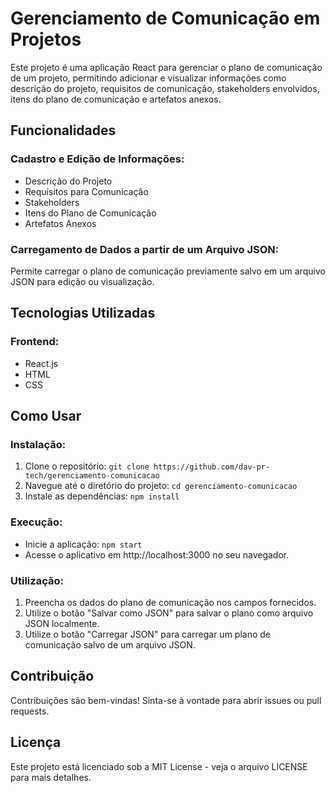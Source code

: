 # Gerenciamento de Comunicação em Projetos

Este projeto é uma aplicação React para gerenciar o plano de comunicação de um projeto, permitindo adicionar e visualizar informações como descrição do projeto, requisitos de comunicação, stakeholders envolvidos, itens do plano de comunicação e artefatos anexos.

## Funcionalidades

### Cadastro e Edição de Informações:

- Descrição do Projeto
- Requisitos para Comunicação
- Stakeholders
- Itens do Plano de Comunicação
- Artefatos Anexos

### Carregamento de Dados a partir de um Arquivo JSON:

Permite carregar o plano de comunicação previamente salvo em um arquivo JSON para edição ou visualização.

## Tecnologias Utilizadas

### Frontend:

- React.js
- HTML
- CSS

## Como Usar

### Instalação:

1. Clone o repositório: `git clone https://github.com/dav-pr-tech/gerenciamento-comunicacao`
2. Navegue até o diretório do projeto: `cd gerenciamento-comunicacao`
3. Instale as dependências: `npm install`

### Execução:

- Inicie a aplicação: `npm start`
- Acesse o aplicativo em http://localhost:3000 no seu navegador.

### Utilização:

1. Preencha os dados do plano de comunicação nos campos fornecidos.
2. Utilize o botão "Salvar como JSON" para salvar o plano como arquivo JSON localmente.
3. Utilize o botão "Carregar JSON" para carregar um plano de comunicação salvo de um arquivo JSON.

## Contribuição

Contribuições são bem-vindas! Sinta-se à vontade para abrir issues ou pull requests.

## Licença

Este projeto está licenciado sob a MIT License - veja o arquivo LICENSE para mais detalhes.
